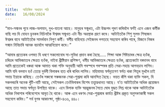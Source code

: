 ```yaml
---
title:  অতিৰিক্ত অধ্যয়ন পাঠ
date:   16/08/2024
---
```


“মান-সন্মনৰ পূবে লাজ-অপমান, দুখ-যাতনা আহে। মানুহৰ সন্মুখত, এটা উচ্চপদ পূৰণ কৰিবলৈ স্বৰ্গই এনে এজন কর্মীক বাছি লয় যি যোহন ডুবকৰ নিচিনাকৈ ঈশ্বৰৰ সন্মুখত এটা নীচ অৱস্থাক গ্ৰহণ কৰে। আটাইতকৈ শিশু সুলভ শিষ্যজন ঈশ্বৰৰ বাবে আটাইতকৈ সামৰ্থবান নিপুণ কর্মী। স্বর্গীয় বাহিনয়ে সেইজনৰ লগতহে সহযোগ কৰিব পাৰে, যিজনে নিজৰ সন্মান নিবিচাৰি আনক বচাবলৈ আত্মনিয়োগ কৰে।”

“আমাৰ প্ৰত্যেকৰ ওপৰত যি ধৰণে সকলোবোৰ সা-সুবিধা প্ৰদান কৰা হৈছে..... শিক্ষা আৰু শিষ্টাচাৰৰ ক্ষেত্ৰ হওঁক, চৰিত্ৰৰ আভিজাত্যৰ ক্ষেত্ৰত হওঁক, নাইবা খ্ৰীষ্টিয়ান প্ৰশিক্ষণ, ধর্মীয় আভিজাত্যৰ ক্ষেত্ৰত হওঁক, প্ৰত্যেকটো বৰদানৰ বাবে আমি প্ৰত্যেকেই ধৰুৱা আৰু আমাত থকা শক্তি অনুযায়ী আমি পৰস্পৰে পৰস্পৰৰ প্ৰতি সেৱা-সহায় আগবড়াব লাগিব। আমি যদি বলবান হওঁ তেন্তে দুর্বলী বিলাকৰ হাত ধৰি ৰাখিব লাগিব। মহিমাময় স্বৰ্গদূতগেণ স্বৰ্গত থকা পিতৃৰ মুখলৈ চাই সদায় ইয়াকে কৰিছে। তেওঁৰ সৰুৰো সৰুজনক সেৱা-শুশ্ৰূষা কৰি আনন্দিত হৈছে। ভয়ত কঁপি থকা ব্যক্তি সকল, যি সকলৰচৰি অনেক খুঁটি-নাটি আছে, সেইসকল তেওঁবিলাকৰ বিশেষ তত্ত্বাৱধানত আছে। য’ত আটাইতকৈ অধিক প্ৰয়োজন আছে তাত সদায় স্বৰ্গদূত উপস্থিত থাকে। এনে বিলাক ব্যক্তি স্বয়ম্ভুজনৰ সৈতে ঘোৰ যুদ্ধত লিপ্ত থাকে আৰু আটাইতকৈ অধিক নিৰাশাৰ পৰিবেশেৰে আবৃত হৈ থাকে। আৰু এনে ধৰণৰ সেৱা-শুশ্ৰূষাৰ কাৰ্যত খ্ৰীষ্টৰ প্ৰকৃত অনুসৰণকাৰী সকল সহযোগ কৰিব।” সৰ্ব যুগৰ আকাংক্ষা, পৃষ্ঠা-৪৩৬, ৪৪০।